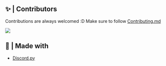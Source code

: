 ## ✨ | Contributors

Contributions are always welcomed :D Make sure to follow [Contributing.md](/CONTRIBUTING.md)

<a href="- https://github.com/D9292S/Doraemon-Bot/graphs/contributors">
  <img src="https://contributors-img.web.app/image?repo=D9292S/Doraemon-Bot" />
</a>

## 🌟 | Made with

- [Discord.py]([(https://github.com/Rapptz/discord.py.git)https://github.com/Rapptz/discord.py.git)


